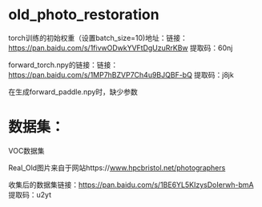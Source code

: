 # old_photo_restoration

torch训练的初始权重（设置batch_size=10)地址：链接：https://pan.baidu.com/s/1fivwODwkYVFtDgUzuRrKBw 提取码：60nj

forward_torch.npy的链接：链接：https://pan.baidu.com/s/1MP7hBZVP7Ch4u9BJQBF-bQ 提取码：j8jk

在生成forward_paddle.npy时，缺少参数

# 数据集：

  VOC数据集
  
  Real_Old图片来自于网站https://www.hpcbristol.net/photographers
  
  收集后的数据集链接：https://pan.baidu.com/s/1BE6YL5KIzysDoIerwh-bmA  提取码：u2yt
